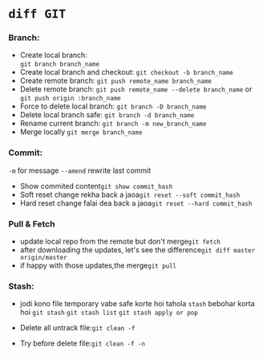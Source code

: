 # ```diff GIT```

### Branch:
* Create local branch:	
```git branch branch_name```
* Create local branch and checkout:
```git checkout -b branch_name```
* Create remote branch:
```git push remote_name branch_name```
* Delete remote branch:
```git push remote_name --delete branch_name```
or
```git push origin :branch_name```
* Force to delete local branch:
```git branch -D branch_name```
* Delete local branch safe:
```git branch -d branch_name```
* Rename current branch:
```git branch -m new_branch_name```
* Merge locally
```git merge branch_name```

### Commit:
```-m``` for message
```--amend``` rewrite last commit
* Show commited content```git show commit_hash```
* Soft reset change rekha back a jaoa```git reset --soft commit_hash```
* Hard reset change falai dea back a jaoa```git reset --hard commit_hash```

### Pull & Fetch
* update local repo from the remote but don't merge```git fetch```
* after downloading the updates, let's see the difference```git diff master origin/master```
* if happy with those updates,the merge```git pull```

### Stash:
* jodi kono file temporary vabe safe korte hoi tahola ```stash``` bebohar korta hoi
``` git stash ```
```git stash list```
```git stash apply or pop```

* Delete all untrack file:```git clean -f```
* Try before delete file:```git clean -f -n```

